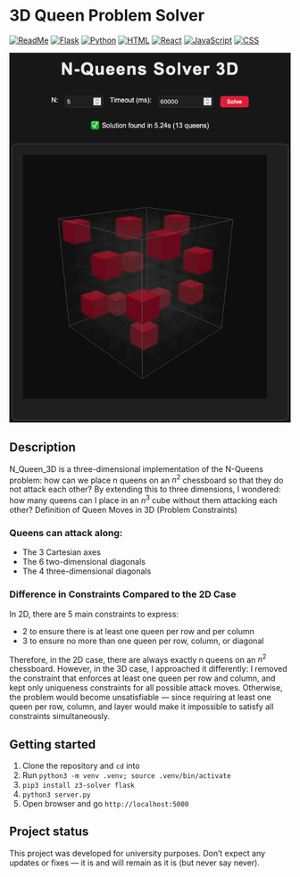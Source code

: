 
# 3D Queen Problem Solver

[![ReadMe](https://img.shields.io/badge/ReadMe-018EF5?logo=readme&logoColor=fff)](#)
[![Flask](https://img.shields.io/badge/Flask-000?logo=flask&logoColor=fff)](#)
[![Python](https://img.shields.io/badge/Python-3776AB?logo=python&logoColor=fff)](#)
[![HTML](https://img.shields.io/badge/HTML-%23E34F26.svg?logo=html5&logoColor=white)](#)
[![React](https://img.shields.io/badge/React-%2320232a.svg?logo=react&logoColor=%2361DAFB)](#)
[![JavaScript](https://img.shields.io/badge/JavaScript-F7DF1E?logo=javascript&logoColor=000)](#)
[![CSS](https://img.shields.io/badge/CSS-639?logo=css&logoColor=fff)](#)


<img src="Screenshot.png" alt="Screenshot" width="600" >

## Description

N_Queen_3D is a three-dimensional implementation of the N-Queens problem: how can we place n queens on an $n^2$ chessboard so that they do not attack each other?
By extending this to three dimensions, I wondered: how many queens can I place in an $n^3$ cube without them attacking each other?
Definition of Queen Moves in 3D (Problem Constraints)
### Queens can attack along:
- The 3 Cartesian axes
- The 6 two-dimensional diagonals
- The 4 three-dimensional diagonals
### Difference in Constraints Compared to the 2D Case
In 2D, there are 5 main constraints to express:
- 2 to ensure there is at least one queen per row and per column
- 3 to ensure no more than one queen per row, column, or diagonal

Therefore, in the 2D case, there are always exactly n queens on an $n^2$ chessboard.
However, in the 3D case, I approached it differently:
I removed the constraint that enforces at least one queen per row and column, and kept only uniqueness constraints for all possible attack moves.
Otherwise, the problem would become unsatisfiable — since requiring at least one queen per row, column, and layer would make it impossible to satisfy all constraints simultaneously.



## Getting started
1) Clone the repository and ```cd``` into
2) Run ```python3 -m venv .venv; source .venv/bin/activate``` 
3) ```pip3 install z3-solver flask```
4) ```python3 server.py```
5) Open browser and go  ```http://localhost:5000```



## Project status
This project was developed for university purposes. Don’t expect any updates or fixes — it is and will remain as it is (but never say never).

